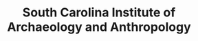 ---
layout: repo
title: "South Carolina Institute of Archaeology and Anthropology"
id: 2003
permalink: repos/2003/
---